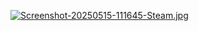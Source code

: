 
[![Screenshot-20250515-111645-Steam.jpg](https://i.postimg.cc/C1v4HzFh/Screenshot-20250515-111645-Steam.jpg)](https://postimg.cc/zbgWqDb6)